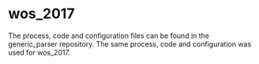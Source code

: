 # wos_2017

The process, code and configuration files can be found in the generic_parser repository.  The same process, code and configuration was used for wos_2017.
